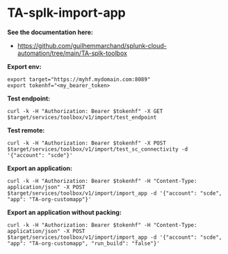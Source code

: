 # TA-splk-import-app

**See the documentation here:**

- https://github.com/guilhemmarchand/splunk-cloud-automation/tree/main/TA-splk-toolbox

**Export env:**

```shell
export target="https://myhf.mydomain.com:8089"
export tokenhf="<my_bearer_token>
```

**Test endpoint:**

```shell
curl -k -H "Authorization: Bearer $tokenhf" -X GET $target/services/toolbox/v1/import/test_endpoint
```

**Test remote:**

```shell
curl -k -H "Authorization: Bearer $tokenhf" -X POST $target/services/toolbox/v1/import/test_sc_connectivity -d '{"account": "scde"}'
```

**Export an application:**

```shell
curl -k -H "Authorization: Bearer $tokenhf" -H "Content-Type: application/json" -X POST $target/services/toolbox/v1/import/import_app -d '{"account": "scde", "app": "TA-org-customapp"}'
```

**Export an application without packing:**

```shell
curl -k -H "Authorization: Bearer $tokenhf" -H "Content-Type: application/json" -X POST $target/services/toolbox/v1/import/import_app -d '{"account": "scde", "app": "TA-org-customapp", "run_build": "false"}'
```
